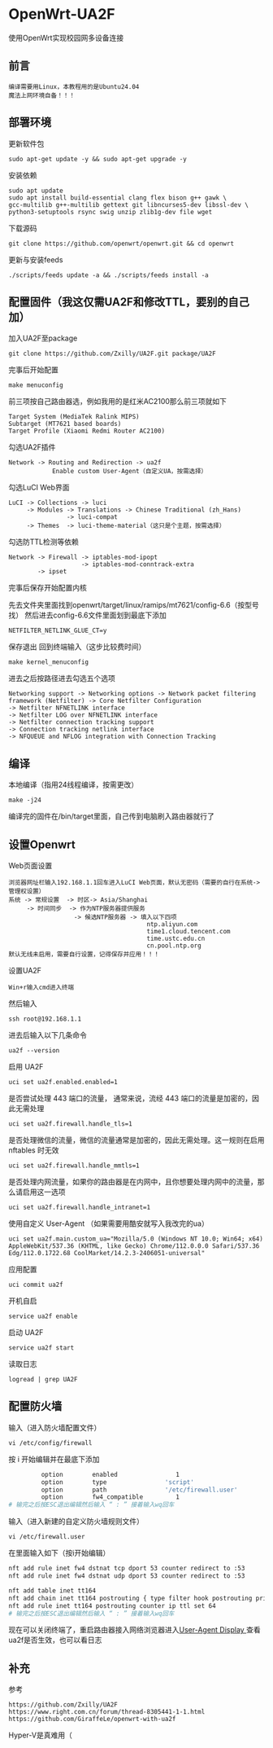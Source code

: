 # OpenWrt-UA2F
使用OpenWrt实现校园网多设备连接

## 前言
```
编译需要用Linux，本教程用的是Ubuntu24.04
魔法上网环境自备！！！
```

## 部署环境
更新软件包
```
sudo apt-get update -y && sudo apt-get upgrade -y
```

安装依赖
```
sudo apt update
sudo apt install build-essential clang flex bison g++ gawk \
gcc-multilib g++-multilib gettext git libncurses5-dev libssl-dev \
python3-setuptools rsync swig unzip zlib1g-dev file wget
```

下载源码
```
git clone https://github.com/openwrt/openwrt.git && cd openwrt
```

更新与安装feeds
```
./scripts/feeds update -a && ./scripts/feeds install -a
```

## 配置固件（我这仅需UA2F和修改TTL，要别的自己加）

加入UA2F至package
```
git clone https://github.com/Zxilly/UA2F.git package/UA2F
```

完事后开始配置
```
make menuconfig	
```

前三项按自己路由器选，例如我用的是红米AC2100那么前三项就如下
```
Target System (MediaTek Ralink MIPS)
Subtarget (MT7621 based boards)
Target Profile (Xiaomi Redmi Router AC2100)
```

勾选UA2F插件
```
Network -> Routing and Redirection -> ua2f
			Enable custom User-Agent（自定义UA，按需选择）
```

勾选LuCI Web界面
```
LuCI -> Collections -> luci
     -> Modules -> Translations -> Chinese Traditional (zh_Hans)
                -> luci-compat
     -> Themes  -> luci-theme-material（这只是个主题，按需选择）
```

勾选防TTL检测等依赖
```
Network -> Firewall -> iptables-mod-ipopt
                    -> iptables-mod-conntrack-extra
        -> ipset
```

完事后保存开始配置内核

先去文件夹里面找到openwrt/target/linux/ramips/mt7621/config-6.6（按型号找）
然后进去config-6.6文件里面划到最底下添加
```
NETFILTER_NETLINK_GLUE_CT=y
```
保存退出
回到终端输入（这步比较费时间）
```
make kernel_menuconfig
```
进去之后按路径进去勾选五个选项
```
Networking support -> Networking options -> Network packet filtering framework (Netfilter) -> Core Netfilter Configuration
-> Netfilter NFNETLINK interface
-> Netfilter LOG over NFNETLINK interface
-> Netfilter connection tracking support
-> Connection tracking netlink interface
-> NFQUEUE and NFLOG integration with Connection Tracking
```

## 编译
本地编译（指用24线程编译，按需更改）
```
make -j24
```
编译完的固件在/bin/target里面，自己传到电脑刷入路由器就行了

## 设置Openwrt
Web页面设置
```
浏览器网址栏输入192.168.1.1回车进入LuCI Web页面，默认无密码（需要的自行在系统->管理权设置）
系统 -> 常规设置  -> 时区-> Asia/Shanghai
     -> 时间同步  -> 作为NTP服务器提供服务
                  -> 候选NTP服务器 -> 填入以下四项
                                      ntp.aliyun.com
                                      time1.cloud.tencent.com
                                      time.ustc.edu.cn
                                      cn.pool.ntp.org
默认无线未启用，需要自行设置，记得保存并应用！！！
```
设置UA2F
```
Win+r输入cmd进入终端
```
然后输入
```
ssh root@192.168.1.1
```
进去后输入以下几条命令
```
ua2f --version
```

启用 UA2F
```
uci set ua2f.enabled.enabled=1
```

是否尝试处理 443 端口的流量， 通常来说，流经 443 端口的流量是加密的，因此无需处理
```
uci set ua2f.firewall.handle_tls=1
```

是否处理微信的流量，微信的流量通常是加密的，因此无需处理。这一规则在启用 nftables 时无效
```
uci set ua2f.firewall.handle_mmtls=1
```
是否处理内网流量，如果你的路由器是在内网中，且你想要处理内网中的流量，那么请启用这一选项
```
uci set ua2f.firewall.handle_intranet=1
```

使用自定义 User-Agent （如果需要用酷安就写入我改完的ua）
```
uci set ua2f.main.custom_ua="Mozilla/5.0 (Windows NT 10.0; Win64; x64) AppleWebKit/537.36 (KHTML, like Gecko) Chrome/112.0.0.0 Safari/537.36 Edg/112.0.1722.68 CoolMarket/14.2.3-2406051-universal"
```

应用配置
```
uci commit ua2f
```

开机自启
```
service ua2f enable
```

启动 UA2F
```
service ua2f start
```

读取日志
```
logread | grep UA2F
```
## 配置防火墙
输入（进入防火墙配置文件）
 ```
vi /etc/config/firewall
```
按 i 开始编辑并在最底下添加
```bash
         option        enabled                1
         option        type                'script'
         option        path                '/etc/firewall.user'
         option        fw4_compatible         1
# 输完之后按ESC退出编辑然后输入 “ : ” 接着输入wq回车
```

输入（进入新建的自定义防火墙规则文件）
```
vi /etc/firewall.user
```
在里面输入如下（按i开始编辑）
```bash
nft add rule inet fw4 dstnat tcp dport 53 counter redirect to :53
nft add rule inet fw4 dstnat udp dport 53 counter redirect to :53

nft add table inet tt164
nft add chain inet tt164 postrouting { type filter hook postrouting priority -150\; policy accept\; }
nft add rule inet tt164 postrouting counter ip ttl set 64
# 输完之后按ESC退出编辑然后输入 “ : ” 接着输入wq回车
```
现在可以关闭终端了，重启路由器接入网络浏览器进入[User-Agent Display ](http://ua-check.stagoh.com/)查看ua2f是否生效，也可以看日志

## 补充
参考
```
https://github.com/Zxilly/UA2F
https://www.right.com.cn/forum/thread-8305441-1-1.html
https://github.com/GiraffeLe/openwrt-with-ua2f
```

Hyper-V是真难用（
